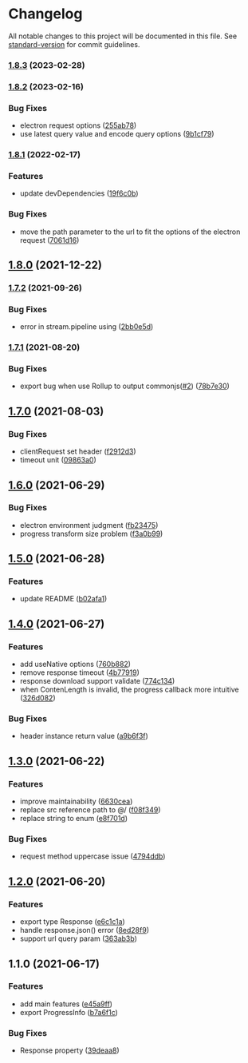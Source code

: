 # Changelog

All notable changes to this project will be documented in this file. See [standard-version](https://github.com/conventional-changelog/standard-version) for commit guidelines.

### [1.8.3](https://github.com/ZacharyL2/electron-request/compare/v1.8.2...v1.8.3) (2023-02-28)

### [1.8.2](https://github.com/ZacharyL2/electron-request/compare/v1.8.1...v1.8.2) (2023-02-16)

### Bug Fixes

- electron request options ([255ab78](https://github.com/ZacharyL2/electron-request/commit/255ab784295e630db7ce1147b2844b432c43a9d5))
- use latest query value and encode query options ([9b1cf79](https://github.com/ZacharyL2/electron-request/commit/9b1cf79d2bfc0491bb9d7dcf52a46aa6b1f29f78))

### [1.8.1](https://github.com/islizeqiang/electron-request/compare/v1.8.0...v1.8.1) (2022-02-17)

### Features

- update devDependencies ([19f6c0b](https://github.com/islizeqiang/electron-request/commit/19f6c0bb46e8fd7856a817cf3d3c2c92223de379))

### Bug Fixes

- move the path parameter to the url to fit the options of the electron request ([7061d16](https://github.com/islizeqiang/electron-request/commit/7061d168dc91988beda62c58eb1ab3a72dc20af5))

## [1.8.0](https://github.com/islizeqiang/electron-request/compare/v1.7.2...v1.8.0) (2021-12-22)

### [1.7.2](https://github.com/islizeqiang/electron-request/compare/v1.7.1...v1.7.2) (2021-09-26)

### Bug Fixes

- error in stream.pipeline using ([2bb0e5d](https://github.com/islizeqiang/electron-request/commit/2bb0e5ddb0ff9a5ccb29829033bdb392137d7a22))

### [1.7.1](https://github.com/islizeqiang/electron-request/compare/v1.7.0...v1.7.1) (2021-08-20)

### Bug Fixes

- export bug when use Rollup to output commonjs([#2](https://github.com/islizeqiang/electron-request/issues/2)) ([78b7e30](https://github.com/islizeqiang/electron-request/commit/78b7e30c6d371c3d7abba253d1497c0665dd1752))

## [1.7.0](https://github.com/islizeqiang/electron-request/compare/v1.6.0...v1.7.0) (2021-08-03)

### Bug Fixes

- clientRequest set header ([f2912d3](https://github.com/islizeqiang/electron-request/commit/f2912d37f471b5807fb1cc0a4f9b055ab132cc08))
- timeout unit ([09863a0](https://github.com/islizeqiang/electron-request/commit/09863a0278b8e051f25a24adced967ad6fb9e10b))

## [1.6.0](https://github.com/islizeqiang/electron-request/compare/v1.5.0...v1.6.0) (2021-06-29)

### Bug Fixes

- electron environment judgment ([fb23475](https://github.com/islizeqiang/electron-request/commit/fb234755b30f6ff149d3c95d69e02a303debc1ff))
- progress transform size problem ([f3a0b99](https://github.com/islizeqiang/electron-request/commit/f3a0b999301a694644ff21a08e8712b579ecd0a7))

## [1.5.0](https://github.com/islizeqiang/electron-request/compare/v1.4.0...v1.5.0) (2021-06-28)

### Features

- update README ([b02afa1](https://github.com/islizeqiang/electron-request/commit/b02afa18930ca8d16265ed5b16d7156d54a96d70))

## [1.4.0](https://github.com/islizeqiang/electron-request/compare/v1.3.0...v1.4.0) (2021-06-27)

### Features

- add useNative options ([760b882](https://github.com/islizeqiang/electron-request/commit/760b8828758a03924db6de3994ceca56943a9aaa))
- remove response timeout ([4b77919](https://github.com/islizeqiang/electron-request/commit/4b77919ce4cee5d6ed2e514bc07b77147e991a0f))
- response download support validate ([774c134](https://github.com/islizeqiang/electron-request/commit/774c134b737e8ac248322d5988e3d3d9a63c887b))
- when ContenLength is invalid, the progress callback more intuitive ([326d082](https://github.com/islizeqiang/electron-request/commit/326d082f21497ec844332152af1dca5b9b85ea32))

### Bug Fixes

- header instance return value ([a9b6f3f](https://github.com/islizeqiang/electron-request/commit/a9b6f3fc46e5a21a7c5d28da721ce7561def9605))

## [1.3.0](https://github.com/islizeqiang/electron-request/compare/v1.2.0...v1.3.0) (2021-06-22)

### Features

- improve maintainability ([6630cea](https://github.com/islizeqiang/electron-request/commit/6630cea60a2d3fb721bfd797005b7f5e13c9f620))
- replace src reference path to @/ ([f08f349](https://github.com/islizeqiang/electron-request/commit/f08f34952ab2fc5b29541419eac502c79a13e03f))
- replace string to enum ([e8f701d](https://github.com/islizeqiang/electron-request/commit/e8f701d0d05587aba17f5155f883e5b9f2fe1846))

### Bug Fixes

- request method uppercase issue ([4794ddb](https://github.com/islizeqiang/electron-request/commit/4794ddb64b08169e57b3204e666988bb0ca77e49))

## [1.2.0](https://github.com/islizeqiang/electron-request/compare/v1.1.0...v1.2.0) (2021-06-20)

### Features

- export type Response ([e6c1c1a](https://github.com/islizeqiang/electron-request/commit/e6c1c1aa40dc93eefd882cdeb563f0746d8ee1ac))
- handle response.json() error ([8ed28f9](https://github.com/islizeqiang/electron-request/commit/8ed28f90b90dc1943002231660ab31a91fdf16f3))
- support url query param ([363ab3b](https://github.com/islizeqiang/electron-request/commit/363ab3b7a0817a796576afee8403cf1d8fd13c8d))

## 1.1.0 (2021-06-17)

### Features

- add main features ([e45a9ff](https://github.com/islizeqiang/electron-request/commit/e45a9ff70288cec9022d9e90580c7fe696391442))
- export ProgressInfo ([b7a6f1c](https://github.com/islizeqiang/electron-request/commit/b7a6f1c44151ebe3dd75662ac67c32a421bb50b6))

### Bug Fixes

- Response property ([39deaa8](https://github.com/islizeqiang/electron-request/commit/39deaa8b3b2f04c0915f52d660bc7ac84bee1382))
